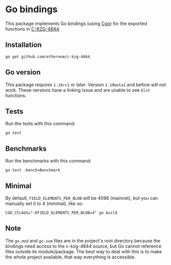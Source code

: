 # Go bindings

This package implements Go bindings (using [Cgo](https://go.dev/blog/cgo)) for the
exported functions in [C-KZG-4844](https://github.com/ethereum/c-kzg-4844).

## Installation

```
go get github.com/ethereum/c-kzg-4844
```

## Go version

This package requires `1.19rc1` or later. Version `1.19beta1` and before will
not work. These versions have a linking issue and are unable to see `blst`
functions.

## Tests

Run the tests with this command:
```
go test
```

## Benchmarks

Run the benchmarks with this command:
```
go test -bench=Benchmark
```

## Minimal

By default, `FIELD_ELEMENTS_PER_BLOB` will be 4096 (mainnet), but you can
manually set it to 4 (minimal), like so:
```
CGO_CFLAGS="-DFIELD_ELEMENTS_PER_BLOB=4" go build
```

## Note

The `go.mod` and `go.sum` files are in the project's root directory because the
bindings need access to the c-kzg-4844 source, but Go cannot reference files
outside its module/package. The best way to deal with this is to make the whole
project available, that way everything is accessible.
